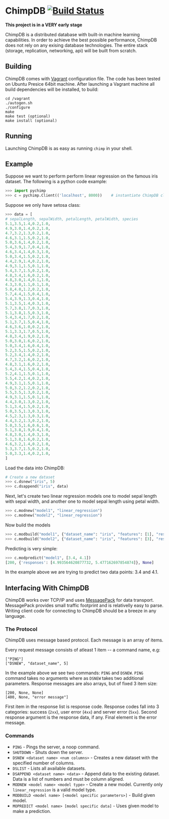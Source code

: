 # ChimpDB [![Build Status](https://travis-ci.org/tadasv/chimp.png?branch=master)](https://travis-ci.org/tadasv/chimp) #

**This project is in a VERY early stage**

ChimpDB is a distributed database with built-in machine learning capabilities. In order to achieve the best possible performance, ChimpDB does not rely on any exising database technologies. The entire stack (storage,
replication, networking, api) will be built from scratch.

## Building ##

ChimpDB comes with [Vagrant](http://www.vagrantup.com "Vagrant") configuration file. The code has been tested on Ubuntu Presice 64bit machine. After launching a Vagrant machine all build dependencies will be installed, to build:

    cd /vagrant
    ./autogen.sh
    ./configure
    make
    make test (optional)
    make install (optional)
  
## Running ##

Launching ChimpDB is as easy as running `chimp` in your shell.


## Example ##

Suppose we want to perform perform linear regression on the famous iris dataset. The following is a python code
example:

```python
>>> import pychimp
>>> c = pychimp.Client(('localhost', 8000))    # instantiate ChimpDB client
```
    
Suppose we only have setosa class:

```python
>>> data = [
# sepalLength, sepalWidth, petalLength, petalWidth, species
5.1,3.5,1.4,0.2,1.0,
4.9,3.0,1.4,0.2,1.0,
4.7,3.2,1.3,0.2,1.0,
4.6,3.1,1.5,0.2,1.0,
5.0,3.6,1.4,0.2,1.0,
5.4,3.9,1.7,0.4,1.0,
4.6,3.4,1.4,0.3,1.0,
5.0,3.4,1.5,0.2,1.0,
4.4,2.9,1.4,0.2,1.0,
4.9,3.1,1.5,0.1,1.0,
5.4,3.7,1.5,0.2,1.0,
4.8,3.4,1.6,0.2,1.0,
4.8,3.0,1.4,0.1,1.0,
4.3,3.0,1.1,0.1,1.0,
5.8,4.0,1.2,0.2,1.0,
5.7,4.4,1.5,0.4,1.0,
5.4,3.9,1.3,0.4,1.0,
5.1,3.5,1.4,0.3,1.0,
5.7,3.8,1.7,0.3,1.0,
5.1,3.8,1.5,0.3,1.0,
5.4,3.4,1.7,0.2,1.0,
5.1,3.7,1.5,0.4,1.0,
4.6,3.6,1.0,0.2,1.0,
5.1,3.3,1.7,0.5,1.0,
4.8,3.4,1.9,0.2,1.0,
5.0,3.0,1.6,0.2,1.0,
5.0,3.4,1.6,0.4,1.0,
5.2,3.5,1.5,0.2,1.0,
5.2,3.4,1.4,0.2,1.0,
4.7,3.2,1.6,0.2,1.0,
4.8,3.1,1.6,0.2,1.0,
5.4,3.4,1.5,0.4,1.0,
5.2,4.1,1.5,0.1,1.0,
5.5,4.2,1.4,0.2,1.0,
4.9,3.1,1.5,0.1,1.0,
5.0,3.2,1.2,0.2,1.0,
5.5,3.5,1.3,0.2,1.0,
4.9,3.1,1.5,0.1,1.0,
4.4,3.0,1.3,0.2,1.0,
5.1,3.4,1.5,0.2,1.0,
5.0,3.5,1.3,0.3,1.0,
4.5,2.3,1.3,0.3,1.0,
4.4,3.2,1.3,0.2,1.0,
5.0,3.5,1.6,0.6,1.0,
5.1,3.8,1.9,0.4,1.0,
4.8,3.0,1.4,0.3,1.0,
5.1,3.8,1.6,0.2,1.0,
4.6,3.2,1.4,0.2,1.0,
5.3,3.7,1.5,0.2,1.0,
5.0,3.3,1.4,0.2,1.0,
]
```

Load the data into ChimpDB:

```python
# Create a new dataset
>>> c.dsnew("iris", 5)
>>> c.dsappend("iris", data)
```

Next, let's create two linear regression models one to model sepal length with sepal width, and another
one to model sepal length using petal width.

```python
>>> c.modnew("model1", "linear_regression")
>>> c.modnew("model2", "linear_regression")
```

Now build the models

```python
>>> c.modbuild("model1", {"dataset_name": "iris", "features": [1], "response": 0})
>>> c.modbuild("model2", {"dataset_name": "iris", "features": [3], "response": 0})
```

Predicting is very simple:

```python
>>> c.modpredict("model1", [3.4, 4.1])
[200, {'responses': [4.993564620877732, 5.477162697854874]}, None]
```

In the example above we are trying to predict two data points: 3.4 and 4.1.

## Interfacing With ChimpDB ##

ChimpDB works over TCP/IP and uses [MessagePack](http://www.msgpack.org/) for data transport.
MessagePack provides small traffic footprint and is relativelly easy to parse. Writing client code
for connecting to ChimpDB should be a breeze in any language.

### The Protocol ###

ChimpDB uses message based protocol. Each message is an array of items.

Every request message consists of atleast 1 item -- a command name, e.g:

    ["PING"]
    ["DSNEW", "dataset_name", 5]
    
In the example above we see two commands: ``PING`` and ``DSNEW``. ``PING`` command takes no arguments
where as ``DSNEW`` takes two additional parameters. Response messages are also arrays, but of fixed 3 item size:

    [200, None, None]
    [400, None, "error message"]
    
First item in the response list is response code. Response codes fall into 3 categories: success (`2xx`),
user error (`4xx`) and server error (`5xx`). Second response argument is the response data, if any. Final
element is the error message.


### Commands ###

* `PING` - Pings the server, a noop command.
* `SHUTDOWN` - Shuts down the server.
* `DSNEW <dataset name> <num columns>` - Creates a new dataset with the specified number of columns.
* `DSLIST` - Lists all available datasets.
* `DSAPPEND <dataset name> <data>` - Append data to the existing dataset. Data is a list of numbers and must be column aligned.
* `MODNEW <model name> <model type>` - Create a new model. Currently only ``linear_regression`` is a valid model type. 
* `MODBUILD <model name> [<model specific parameters>]` - Build given model.
* `MOPREDICT <model name> [model specific data]` - Uses given model to make a prediction.

